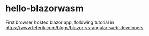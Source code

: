 # hello-blazorwasm

First browser hosted blazor app, following tutorial in 
https://www.telerik.com/blogs/blazor-vs-angular-web-developers